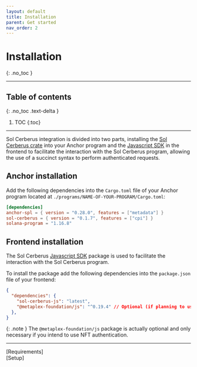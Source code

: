 ```yaml
---
layout: default
title: Installation
parent: Get started
nav_order: 2
---
```


# Installation
{: .no_toc }

---


## Table of contents
{: .no_toc .text-delta }

1. TOC
{:toc}

---

Sol Cerberus integration is divided into two parts, installing the [Sol Cerberus crate] into your Anchor program and the [Javascript SDK] in the frontend to facilitate the interaction with the Sol Cerberus program, allowing the use of a succinct syntax to perform authenticated requests.

## Anchor installation

Add the following dependencies into the `Cargo.toml` file of your Anchor program located at `./programs/NAME-OF-YOUR-PROGRAM/Cargo.toml`:

```toml
[dependencies]
anchor-spl = { version = "0.28.0", features = ["metadata"] }
sol-cerberus = { version = "0.1.7", features = ["cpi"] }
solana-program = "1.16.8"
```

## Frontend installation

The Sol Cerberus [Javascript SDK] package is used to facilitate the interaction with the Sol Cerberus program.

To install the package add the following dependencies into the `package.json` file of your frontend:

```json
{
  "dependencies": {
    "sol-cerberus-js": "latest",
    "@metaplex-foundation/js": "^0.19.4" // Optional (if planning to use NFTs)
  },
}
```

{: .note }
The `@metaplex-foundation/js` package is actually optional and only necessary if you intend to use NFT authentication.

---

<div class="prev-next">
<div markdown="1">
[Requirements]
</div>
<div markdown="1">
[Setup]
</div>
</div>

[Sol Cerberus crate]: https://crates.io/crates/sol-cerberus
[Javascript SDK]: https://www.npmjs.com/package/sol-cerberus-js
[Requirements]: ../requirements
[Setup]: ../setup
